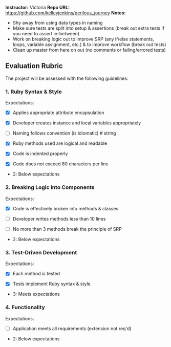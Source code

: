 **Instructor:** Victoria
**Repo URL:** https://github.com/kelleyjenkins/perilous_journey
**Notes:** 

* Shy away from using data types in naming
* Make sure tests are split into setup & assertions (break out extra tests if you need to assert in-between)
* Work on breaking logic out to improve SRP (any if/else statements, loops, variable assignment, etc.) & to improve workflow (break out tests)
* Clean up master from here on out (no comments or failing/errored tests)

## Evaluation Rubric

The project will be assessed with the following guidelines:

### 1. Ruby Syntax & Style

Expectations: 

- [x] Applies appropriate attribute encapsulation  

- [x] Developer creates instance and local variables appropriately

- [ ] Naming follows convention (is idiomatic) # string

- [x] Ruby methods used are logical and readable

- [x] Code is indented properly

- [x] Code does not exceed 80 characters per line  

* 2: Below expectations

### 2. Breaking Logic into Components

Expectations: 

- [x] Code is effectively broken into methods & classes 

- [ ] Developer writes methods less than 10 lines 

- [ ] No more than 3 methods break the principle of SRP 

* 2: Below expectations

### 3. Test-Driven Development

Expectations: 

- [x] Each method is tested  

- [x] Tests implement Ruby syntax & style   

* 3: Meets expectations

### 4. Functionality

Expectations: 

- [ ] Application meets all requirements (extension not req'd)

* 2: Below expectations

